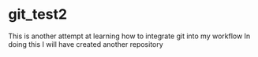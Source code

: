 # git_test2
This is another attempt at learning how to integrate git into my workflow
In doing this I will have created another repository

